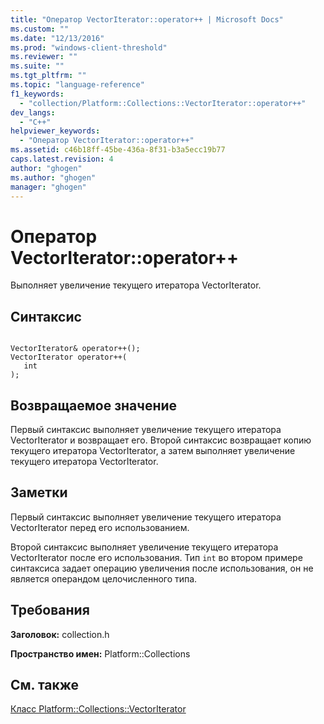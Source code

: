 ```yaml
---
title: "Оператор VectorIterator::operator++ | Microsoft Docs"
ms.custom: ""
ms.date: "12/13/2016"
ms.prod: "windows-client-threshold"
ms.reviewer: ""
ms.suite: ""
ms.tgt_pltfrm: ""
ms.topic: "language-reference"
f1_keywords: 
  - "collection/Platform::Collections::VectorIterator::operator++"
dev_langs: 
  - "C++"
helpviewer_keywords: 
  - "Оператор VectorIterator::operator++"
ms.assetid: c46b18ff-45be-436a-8f31-b3a5ecc19b77
caps.latest.revision: 4
author: "ghogen"
ms.author: "ghogen"
manager: "ghogen"
---
```

# Оператор VectorIterator::operator++
Выполняет увеличение текущего итератора VectorIterator.  
  
## Синтаксис  
  
```  
  
VectorIterator& operator++();  
VectorIterator operator++(  
   int  
);  
```  
  
## Возвращаемое значение  
 Первый синтаксис выполняет увеличение текущего итератора VectorIterator и возвращает его. Второй синтаксис возвращает копию текущего итератора VectorIterator, а затем выполняет увеличение текущего итератора VectorIterator.  
  
## Заметки  
 Первый синтаксис выполняет увеличение текущего итератора VectorIterator перед его использованием.  
  
 Второй синтаксис выполняет увеличение текущего итератора VectorIterator после его использования. Тип `int` во втором примере синтаксиса задает операцию увеличения после использования, он не является операндом целочисленного типа.  
  
## Требования  
 **Заголовок:** collection.h  
  
 **Пространство имен:** Platform::Collections  
  
## См. также  
 [Класс Platform::Collections::VectorIterator](../cppcx/platform-collections-vectoriterator-class.md)